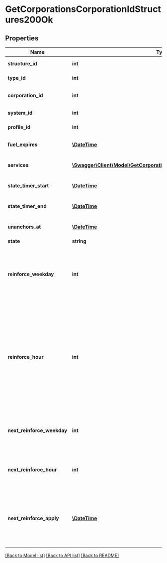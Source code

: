 # GetCorporationsCorporationIdStructures200Ok

## Properties
Name | Type | Description | Notes
------------ | ------------- | ------------- | -------------
**structure_id** | **int** | The Item ID of the structure | 
**type_id** | **int** | The type id of the structure | 
**corporation_id** | **int** | ID of the corporation that owns the structure | 
**system_id** | **int** | The solar system the structure is in | 
**profile_id** | **int** | The id of the ACL profile for this citadel | 
**fuel_expires** | [**\DateTime**](\DateTime.md) | Date on which the structure will run out of fuel | [optional] 
**services** | [**\Swagger\Client\Model\GetCorporationsCorporationIdStructuresService[]**](GetCorporationsCorporationIdStructuresService.md) | Contains a list of service upgrades, and their state | [optional] 
**state_timer_start** | [**\DateTime**](\DateTime.md) | Date at which the structure entered it&#39;s current state | [optional] 
**state_timer_end** | [**\DateTime**](\DateTime.md) | Date at which the structure will move to it&#39;s next state | [optional] 
**unanchors_at** | [**\DateTime**](\DateTime.md) | Date at which the structure will unanchor | [optional] 
**state** | **string** | state string | 
**reinforce_weekday** | **int** | The day of the week when the structure exits its final reinforcement period and becomes vulnerable to attack against its hull. Monday is 0 and Sunday is 6. | 
**reinforce_hour** | **int** | The hour of day that determines the four hour window when the structure will randomly exit its reinforcement periods and become vulnerable to attack against its armor and/or hull. The structure will become vulnerable at a random time that is +/- 2 hours centered on the value of this property. | 
**next_reinforce_weekday** | **int** | The requested change to reinforce_weekday that will take effect at the time shown by next_reinforce_apply. | [optional] 
**next_reinforce_hour** | **int** | The requested change to reinforce_hour that will take effect at the time shown by next_reinforce_apply. | [optional] 
**next_reinforce_apply** | [**\DateTime**](\DateTime.md) | The date and time when the structure&#39;s newly requested reinforcement times (e.g. next_reinforce_hour and next_reinforce_day) will take effect. | [optional] 

[[Back to Model list]](../README.md#documentation-for-models) [[Back to API list]](../README.md#documentation-for-api-endpoints) [[Back to README]](../README.md)


